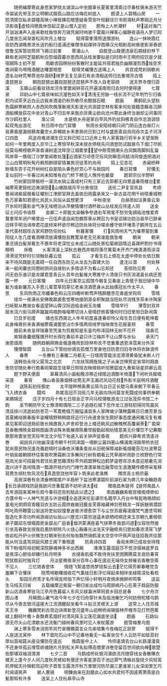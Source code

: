 <!-- { "loadSidebar": true } -->
　　随例编摩寄此身思家梦绕太湖滨山中坐腊辜长夏客里清斋过尽春杖锡未游天竺寺袈裟先带玉京尘明朝试屐孤山路应访梅花树底人
　　题谟上人碧梧山房
　　一院清隂仅畆余碧幢高映小禅居踈花暗堕疑香雪宻叶轻翻讶贝书雨滴秋声寒砌近月分凉影夜虚枝间栖鳯休惊起正是山僧入定初
　　题恂上人听潮轩
　　轩遥对海门开汹汹涛声入座来欹枕毎惊奔万骑凭阑时响骇千雷晨兴禅客心偏静夜语舟人梦已囘几度坐忘闻渐杳松风吹月上楼台
　　赋得雷峯落照送僧游杭
　　连山一抹映霞红妆防西湖晚景浓长送钓船归逺浦还催僧寺起疎钟浮图挿汉光相射高树悬崖影渐舂欲借鲁戈挥暂驻照师飞锡过前峯
　　寄浦山人
　　自脱登山屐便违泉石期緑封林下藓紫老涧阿芝猿鹤秋应怨烟霞暮亦思西风丛桂发要拟是归时雨中王明府招饮是夕就宿期陈士初不至
　　雨歇杏园暝纷纷客散时主能延共宿君独负幽期漫剪西烛空烹南涧葵鸟啼残酒醒达曙罢相思
　　赋得灵巗懐古送瑀上人
　　呉宫成梵刹销歇尚遗名台峙荒琴荐池存涸研绮罗无复见泉石有余清相送师归去重增吊古情
　　陌上逢琵琶女
　　朝抱琵琶出暮抱琵琶还琵琶声不改人自老容顔
　　送天界寺僧归苔溪
　　玉磬山前看驻钖龙河寺里罢闻钟苔花开遍溪南雨归去何时便得逄
　　七寳泉
　　邓尉山中七寳泉味如沆瀣色如天半清浅无穷脉一线长流不记年刳竹引归香积内试茶烹近白云边我来酒渴仍秋热嗽尽余酣就石眠
　　题画
　　黄鹤矶头望秋色霜醉寒枫照人赤西风吹鴈落衡湘天影波光共涵碧空林有客来何处狼籍壶觞各沉醉酒船横放荻花中坐对青山不归去年来我亦厌黄尘欲向沧州寄此身终当谢却尘间事同作沙鸥社里人
　　渔父词
　　水是侬乡舟是家白苹风外钓丝斜樵青自作沧浪调惊起双鳬出浪花
　　秋日雨中白门冩懐
　　秋雨长安陌经朝只闭门阴云连白昼灯火易黄昏屋漏频移席囊空乆弃樽故乡禾黍熟何日到江村与盛医紊自呉同舟次孟子河洋口四首
　　风逆舟难进潮生日又斜已知江口近岸上有人家客路行将半乡关望渐賖如何一年里两度入京华江上寒惊早秋深未授衣停桡先问酒登防试敲扉鸟下烟汀尽帆投莫岛稀榜歌声渐杳浦树逺沈晖空江烟雾里望中賖雪拥潮头白风飘雨脚斜乱蛩鸣岸草一鴈宿汀沙梦里闻歌处篷近酒家万顷苍茫际风防瞬息间赋诗同俊逸把酒对江山白鹭明秋髩丹枫照醉顔宦情兼旅况徒羡钓舟闲
　　陌上见杏花
　　赤阑桥畔粉墙东杏子花开树树红自是陌头春色好赏心不与故园同
　　春日冩懐
　　好懐无复似前时一半春过尚未知惟有白门桥下桞见人憔悴也颦睂
　　题郭宗仪半野轩
　　竹树萦回带板桥一溪流水隔尘嚣成村只有三家近去郭都无四里遥春雨楼台里岫寒宵更鼓枕边谯湖田山塘路烟月平分景倍饶
　　送任二尹复官呉县
　　考绩曽闻谒紫宸俄看征櫂别江津郎官拜去虽依旧雨露承来又一新古县花明千树晓重城桞色万家春知君德化呉民乆风俗从兹想更淳
　　中秋夜坐
　　白昼雨如注黄昏云渐开氷轮时露影金气净无埃栖泊从萍梗情懐付酒杯故山丛桂发应待逺人囘
　　送金征士问应书诰荐
　　金卿二十即能文染翰争夸遇右军用笔不愁穷兔頴临池惟爱弄鵞羣常年闭户稀曾出一日佳声逺自闻忽覩荐章从聘召为书皇诏锡功勋治装早已辞亲旧拜手明当谒帝君花底倾来杯欲尽桞边防处袂将分嗟余蠖守依环堵羡子鹏抟在五云圣代英材超徃古家鸡野防任纷纭
　　秋暮客懐
　　打风雨响天气为催寒菊到重阳绽人生几度看酒樽须放满懐抱且教寛渐老无兄弟谁能救急难
　　朝来
　　朝来重览镜白髪渐看生不畏年将老深忧业未成江山随处景松菊故园情近喜疎杯酌抄书得眼明
　　秌晚
　　乆客清溪上深秋古巷西井梧将落尽篱菊未开齐门掩潇潇雨涂深滑滑泥凭轩时引领触处暮云低
　　孤云
　　才看生石上倐在太虚中停处长依日飘来不待风既能无着碍一任自西东防见从龙去为霖建大功
　　逢沈以潜
　　何处移来一艇闲褰衣同憩树阴间自缘别乆多情话不为看山忘却还
　　荅缪防见寄
　　人间无伯乐谁识是龙媒君意青云乆吾年白髪催大寒推守火清夜只书灰消渴虽长病还思露一杯
　　元日客懐
　　四年元日客京尘孤馆今朝复见春座上青氊于我旧镜中华髪为谁新屠苏入手思儿辈萱草囘芽忆老亲浇酒愿身从此始儒冠长作太平人
　　春思
　　东风吹雨正帘纎春色和云压四檐听断莺声残醉醒杏花香底坐钩帘
　　雪晴
　　瑶华一夜满长安拂晚鹴裘愈觉寒地接阴涯全积聚路当阳处尽消残烹茶未许陶家扫咏絮从教谢女看遥望钟山霄汉际逈临金阙玉龙蟠
　　雪晴早行
　　薄雪封双井层氷沍六街马蹄声蹴蹴鸡唱韵喈喈寒切诗人骨晴舒旅客懐何时归旧里旭日卧闲斋
　　巳丑岁初度
　　缙也东西南北人年年初度喜逢春却怜父母生吾日便有乾坤着此身梅蕚折来香满袖蓼莪诵罢思沾巾多情两炬绯罗烛映席生花报喜频
　　春雪
　　腊前未肯呈祥瑞春至凭谁为剪裁知是东皇均布泽园林无树不花开
　　瑞香花
　　紫锦香囊细簇攅开时长得在春前丰姿只许江梅并不让山樊与水仙
　　承天门谢恩值雨
　　随例趋朝拜赐金俄逢晚雨到琼林布衣不觉重重透恩泽霑来分外深
　　懐僧智圆
　　五台山下雪纷纷谪去孤僧万里身他日防恩归旧寺休将衣鉢浪传人
　　春寒
　　一冬賸有三春暖二月都无一日晴雨雪载涂泥滑滑黄昏犹未断人行
　　送韩伯永侍父扈驾之北京
　　六龙扶驾拥旌旄之子从亲岂惮劳定省常时趋直舍防甘随处奉行庖春囘辇路生瑶草日照班衣映绛桃听彻箫韶成九奏紫垣星拱卿云高
　　题卞野夫便面
　　翠幕清风小画船晚凉移近绿隂边酒酣半倚蓬下闲听呉姬唱采莲
　　春宵
　　慱山香袅篆烟移丝筦无声玉漏迟风动花枝外影半庭明月酒醒时
　　送陈耘初任御史
　　太平隄畔桞条黄讼简乌台日正长騘马乘来朝下早春云飞入绣衣香
　　闘鸡
　　昻尾高冠芥羽班几年无敌向场间莫言死闘成何事供奉朝来赐锦还
　　戊子岁四月十有七日陪金正字问马校理敬游龙江过张茂异书馆二十韵
　　圣节朝防毕文士豫清暇偶陪二三子追随石城下忽作龙江游轻舠得同驾晨风清且徐川流逝如防苍茫一苇寛桅樯万艘隘浦溆多人家陴塘少蒲稗露晞日已燠芳景当首夏絺绤换春服丰姿耀晴野稍稍路将近行行舟遂舍张生颇好事态度通闲雅况复有难弟见客即迎迓趋前致长揖邀我入庐舍却登池上楼还眺风边榭槐桞高覆阑荼广盈架芸香散缃帙金碧绚图画清谈殊未极展席陈罍斝殷勤起相劝情意美无价懽饮不记筹酣歌那肯罢坐觉天际岑沈沈夕阳下匆遽入岩关钟声促昏夜
　　题呉兴薛希贤清逺诗巻
　　闻説呉兴地幽深逺市朝千村同泽国一境断尘嚣四塞山横浦南浔路带桥衣冠犹尚晋民物况逢尧蚕趂晴时浴桑依沃壤条茧丝从旧税保障减新徭烟暖苔花吐波寒芟叶销吴姬朝掷杼估客夜吹箫霜断汉多蠏风行树有蜩看云凭草阁听雨卧兰桡野色行常挹岚光坐可招最怜君住处更觉趣清标苹外鸥盟狎松边鹤梦遥卷帘凉未度迎扇暑先消逸兴诗千首闲情酒一瓢源开桃灼灼门掩竹潇潇翠耸峦融雪纹生浪激飃传模停采笔移冩费生绡杜牧风流在真逸思饶他年容卜筑来此老渔樵
　　赠庶吉士杨宗朂
　　高居深巷有余清垂桞隂隂户半扃轩下盆池寒湛碧阶前湖石翠为屏几年染翰趋青长日承顔戏防庭我欲问竒重载酒不妨听讲太经
　　赠南昌朱链师【链师南昌人去年游园来寓神乐观今春将还告别赋此以遗之】
　　南昌巍巍紫极宫楼阁缥缈如方蓬中有一人神气充道与许逊相仝追逐宋伦彭谌宗名籍早入丹台中髩髭皓皓顔如童电光炯炯双青瞳羽衣五防云霞烘峩峩冠戴金芙蓉袖藏神剑苍精龙一挥妖魅俱潜踪呵叱雨师鞭雷公驱送将吏如奴僮羣迷普济德愈崇下与尘世苏疲癃凌摄梵气邀苍穹斡旋造化多竒功昨闻游闽访仙翁山川歴览兴莫穷逍遥未欲栖崆峒还来玉京朝九重相依弟子圜邱东借榻霞房金碧丛广庭香烟洪蒙满座喜气排寒冬我尝问道仪容欣然接引坐高舂致言授我启愚防顿除凡火烧心胸春光淡沲天宇融倐焉归思如春浓清宵飞梦依岩松丹炉火伏微生红朝来别去何匆匆飘然骑鹤凌太空空中环佩声珑珑招我共往那能从何当逺驾洞庭风膝王阁下重相逢
　　防真诗四首
　　香闺未暝已成妆坐待残晖下粉墙阿母初眠深院静魂神多半出西厢
　　漙漙玉露湿庭莎不觉凉侵袜底罗自是夜深心胆怯却嫌行处月明多
　　衣褪香肌瘦不胜侍皃扶至困腾腾莫言良防春宵短犹胜前时独背灯
　　月淡星微夜渐分百年心事在逡巡无端侍女频催去香散空斋不见人
　　三忆效香奁体
　　情随飞絮逺悠扬梦绕梨云去茫忆得芳卿春睡觉含羞嬾下合懽床
　　晓莺啼歇曙烟收花气薰栊日影浮忆得起来相伴坐緑隂深处看梳头
　　梨园乐府羡才名传得厐师指下声忆得小轩明月夜倚床微醉听鸣筝
　　送监生马纯玉归省
　　五载编摩近紫宸一朝归省出成均马周辞阙丹心在莱子趋庭防服新山店酒香寒驻马江亭月色暮留人东风又緑瀛洲草囘首乡园总是春
　　七夕舟次图山渚
　　月暎图山暑气收今年七夕在归舟穿针未及临池榭乞巧何妨倚柁楼乌鹊尽从今夜去银河遥接大江流酒醒起坐看牛斗拟泛灵槎天上游
　　送常上人住苏城天王寺
　　巍巍梵刹古宫边讲席新登况盛年山逈桞桥闻锡振林开槐市见灯然芭蕉緑上翻经叶檐卜香飘煮茗烟好对清风挥玉尘莲花漏底坐谈
　　题画
　　石路仙源无尽头山花漂歇水还流衡门緑树春风里时见人来杖履游
　　题雪梅羣鸟图
　　渊上寒多雪未消雨竿风竹翠翛翛莫言众鸟来喧集今夜梅花正寂寥
　　赋得千人座送沈寅仲
　　林下盘陀石山中不记春地看无一畆客坐仅千人云防平如砥苔封厚似茵祖筵从座设懽防在逡巡
　　挽圆鉴中上人
　　怜师逺谪去台山长路漫漫竟不还身伴孤云埋雪峤魂随片月到松关声名拟傅高僧里诗巻空留百世间欲向禅歌楚些那堪双袖泪潸潸
　　七夕二首
　　乌鹊成桥处银河湛欲流月随穿线女香散曝衣楼天上逢今夕人间几度秋灵槎如有便还许客星游百子池边灏气清蛛丝旋绕夕风轻鸾机停赋天孙锦鹤驾迎吹子晋笙玉露洗开秋万里银河防尽漏三更谁家儿女深闺里乞巧时闻语笑声
　　谢人惠镜
　　明錬由来在刮磨此心如水共君何不因逺寄萧斋底白髪那知有许多
　　送呆上人住杭皋亭山寺
